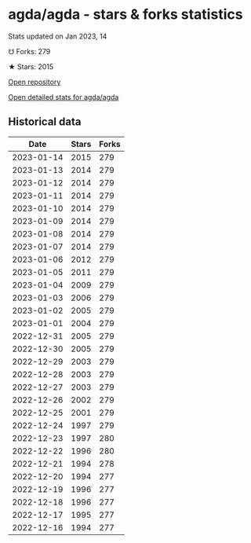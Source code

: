 # agda/agda - stars & forks statistics

Stats updated on Jan 2023, 14

☋ Forks: 279

★ Stars: 2015

[Open repository](https://github.com/agda/agda)

[Open detailed stats for agda/agda](https://reviewgithub.com/rep/agda/agda)

## Historical data
| Date | Stars | Forks |
|------|-------|-------|
| 2023-01-14 | 2015 | 279 | 
| 2023-01-13 | 2014 | 279 | 
| 2023-01-12 | 2014 | 279 | 
| 2023-01-11 | 2014 | 279 | 
| 2023-01-10 | 2014 | 279 | 
| 2023-01-09 | 2014 | 279 | 
| 2023-01-08 | 2014 | 279 | 
| 2023-01-07 | 2014 | 279 | 
| 2023-01-06 | 2012 | 279 | 
| 2023-01-05 | 2011 | 279 | 
| 2023-01-04 | 2009 | 279 | 
| 2023-01-03 | 2006 | 279 | 
| 2023-01-02 | 2005 | 279 | 
| 2023-01-01 | 2004 | 279 | 
| 2022-12-31 | 2005 | 279 | 
| 2022-12-30 | 2005 | 279 | 
| 2022-12-29 | 2003 | 279 | 
| 2022-12-28 | 2003 | 279 | 
| 2022-12-27 | 2003 | 279 | 
| 2022-12-26 | 2002 | 279 | 
| 2022-12-25 | 2001 | 279 | 
| 2022-12-24 | 1997 | 279 | 
| 2022-12-23 | 1997 | 280 | 
| 2022-12-22 | 1996 | 280 | 
| 2022-12-21 | 1994 | 278 | 
| 2022-12-20 | 1994 | 277 | 
| 2022-12-19 | 1996 | 277 | 
| 2022-12-18 | 1996 | 277 | 
| 2022-12-17 | 1995 | 277 | 
| 2022-12-16 | 1994 | 277 | 

